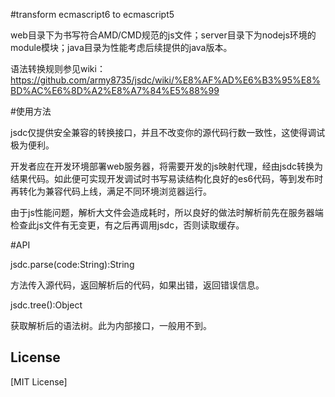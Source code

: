 #transform ecmascript6 to ecmascript5

web目录下为书写符合AMD/CMD规范的js文件；server目录下为nodejs环境的module模块；java目录为性能考虑后续提供的java版本。

语法转换规则参见wiki：https://github.com/army8735/jsdc/wiki/%E8%AF%AD%E6%B3%95%E8%BD%AC%E6%8D%A2%E8%A7%84%E5%88%99

#使用方法

jsdc仅提供安全兼容的转换接口，并且不改变你的源代码行数一致性，这使得调试极为便利。

开发者应在开发环境部署web服务器，将需要开发的js映射代理，经由jsdc转换为结果代码。如此便可实现开发调试时书写易读结构化良好的es6代码，等到发布时再转化为兼容代码上线，满足不同环境浏览器运行。

由于js性能问题，解析大文件会造成耗时，所以良好的做法时解析前先在服务器端检查此js文件有无变更，有之后再调用jsdc，否则读取缓存。

#API

jsdc.parse(code:String):String

方法传入源代码，返回解析后的代码，如果出错，返回错误信息。

jsdc.tree():Object

获取解析后的语法树。此为内部接口，一般用不到。

## License

[MIT License]